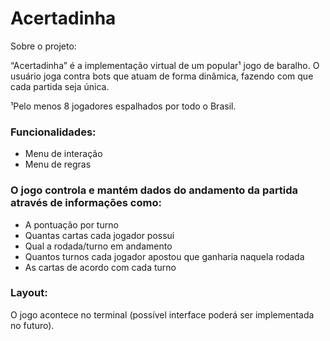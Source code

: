 # Acertadinha
Sobre o projeto:

“Acertadinha” é a implementação virtual de um popular¹ jogo de baralho. O usuário joga 
contra bots que atuam de forma dinâmica, fazendo com que cada partida seja única.

¹Pelo menos 8 jogadores espalhados por todo o Brasil.

### Funcionalidades: 
* Menu de interação
* Menu de regras

### O jogo controla e mantém dados do andamento da partida através de informações como:
* A pontuação por turno
* Quantas cartas cada jogador possui
* Qual a rodada/turno em andamento
* Quantos turnos cada jogador apostou que ganharia naquela rodada
* As cartas de acordo com cada turno
 	

### Layout: 
O jogo acontece no terminal (possível interface poderá ser implementada no futuro).
